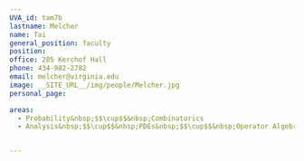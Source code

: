 ```yaml
---
UVA_id: tam7b
lastname: Melcher
name: Tai
general_position: faculty
position:
office: 205 Kerchof Hall
phone: 434-982-2782
email: melcher@virginia.edu
image: __SITE_URL__/img/people/Melcher.jpg
personal_page:

areas:
  - Probability&nbsp;$$\cup$$&nbsp;Combinatorics
  - Analysis&nbsp;$$\cup$$&nbsp;PDEs&nbsp;$$\cup$$&nbsp;Operator Algebras


---
```

